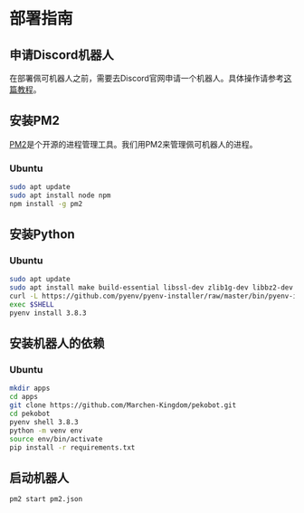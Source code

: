 # 部署指南

## 申请Discord机器人

在部署佩可机器人之前，需要去Discord官网申请一个机器人。具体操作请参考[这篇教程](https://discordpy.readthedocs.io/en/latest/discord.html)。

## 安装PM2

[PM2](https://pm2.keymetrics.io/)是个开源的进程管理工具。我们用PM2来管理佩可机器人的进程。

### Ubuntu

```bash
sudo apt update
sudo apt install node npm
npm install -g pm2
```

## 安装Python

### Ubuntu

```bash
sudo apt update
sudo apt install make build-essential libssl-dev zlib1g-dev libbz2-dev libreadline-dev libsqlite3-dev wget curl llvm libncurses5-dev xz-utils tk-dev libxml2-dev libxmlsec1-dev libffi-dev liblzma-dev
curl -L https://github.com/pyenv/pyenv-installer/raw/master/bin/pyenv-installer | bash
exec $SHELL
pyenv install 3.8.3
```

## 安装机器人的依赖

### Ubuntu

```bash
mkdir apps
cd apps
git clone https://github.com/Marchen-Kingdom/pekobot.git
cd pekobot
pyenv shell 3.8.3
python -m venv env
source env/bin/activate
pip install -r requirements.txt
```

## 启动机器人

```bash
pm2 start pm2.json
```
